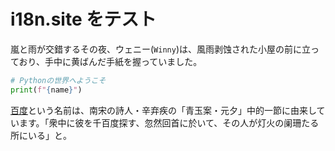 # i18n.site をテスト

嵐と雨が交錯するその夜、ウェニー(`Winny`)は、風雨剥蚀された小屋の前に立っており、手中に黄ばんだ手紙を握っていました。

```python
# Pythonの世界へようこそ
print(f"{name}")
```

<a class="A" href="https://baidu.com">百度</a>という名前は、南宋の詩人・辛弃疾の「青玉案・元夕」中的一節に由来しています。「衆中に彼を千百度探す、忽然回首に於いて、その人が灯火の阑珊たる所にいる」と。